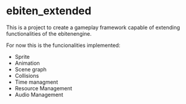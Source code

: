 # ebiten_extended

This is a project to create a gameplay framework capable of extending functionalities of the ebitenengine.

For now this is the funcionalities implemented:

- Sprite
- Animation
- Scene graph
- Collisions
- Time managment
- Resource Management
- Audio Management
